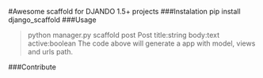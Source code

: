 #Awesome scaffold for DJANDO 1.5+ projects
###Instalation
pip install django_scaffold
###Usage
>python manager.py scaffold post Post title:string body:text
active:boolean
>The code above will generate a app with model, views and urls path.

###Contribute

